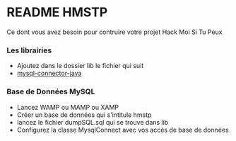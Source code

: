 # README HMSTP #

Ce dont vous avez besoin pour contruire votre projet Hack Moi Si Tu Peux

### Les librairies ###

* Ajoutez dans le dossier lib le fichier qui suit
* [mysql-connector-java](https://dev.mysql.com/downloads/connector/j/5.0.html)

### Base de Données MySQL ###

* Lancez WAMP ou MAMP ou XAMP
* Créer un base de données qui s'intitule hmstp
* lancez le fichier dumpSQL.sql qui se trouve dans lib 
* Configurez la classe MysqlConnect avec vos accés de base de données
